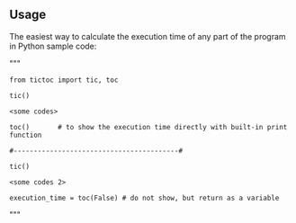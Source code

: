 ## Usage

The easiest way to calculate the execution time of any part of the program in Python
sample code:

"""

    from tictoc import tic, toc
    
    tic()
    
    <some codes>

    toc()       # to show the execution time directly with built-in print function
    
    #-----------------------------------------#
    
    tic()
    
    <some codes 2>
    
    execution_time = toc(False) # do not show, but return as a variable
    
"""
